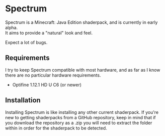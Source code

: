 # Spectrum

Spectrum is a Minecraft: Java Edition shaderpack, and is currently in early alpha.  
It aims to provide a "natural" look and feel.

Expect a lot of bugs.

## Requirements

I try to keep Spectrum compatible with most hardware, and as far as I know there are no particular hardware requirements.

* Optifine 1.12.1 HD U C6 (or newer)

## Installation

Installing Spectrum is like installing any other current shaderpack.
If you're new to getting shaderpacks from a GitHub repository, keep in mind that if you download the repository as a .zip you will need to extract the folder within in order for the shaderpack to be detected.
